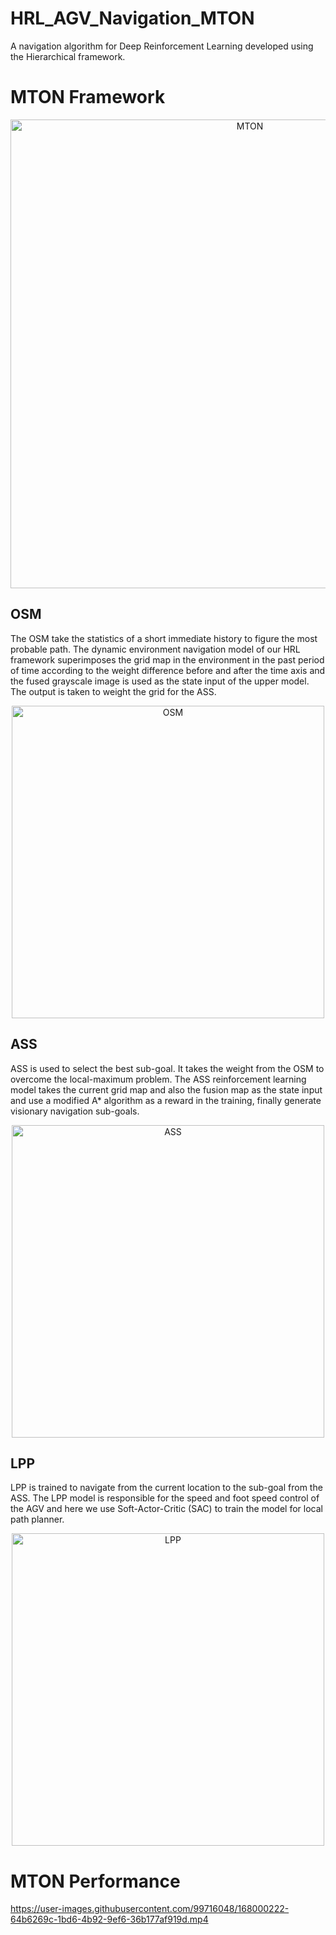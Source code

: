 # HRL_AGV_Navigation_MTON
A navigation algorithm for Deep Reinforcement Learning developed using the Hierarchical framework.

# MTON Framework
<center>
<img src="https://user-images.githubusercontent.com/99716048/167999878-f1f41c1e-9cce-47dc-9e83-ff74dc5c0e2b.png" width=750 alt="MTON"/>
</center>

## OSM
The OSM take the statistics of a short immediate history to figure the most  probable path. The dynamic environment navigation model of our HRL framework superimposes the grid map in the environment in the past period of time according to the weight difference before and after the time axis and the fused grayscale image is used as the state input of the upper model. The output is taken to weight the grid for the ASS.

<div style="text-align: center">
<img src="https://user-images.githubusercontent.com/99716048/168080440-4b799e07-599f-42cb-96fa-d0a5cdb6da51.png" width=500 alt="OSM"/>
</div>

## ASS
ASS is used to select the best sub-goal. It takes the weight from the OSM to overcome the local-maximum problem. The ASS reinforcement learning model takes the current grid map and also the fusion map as the state input and use a modified A* algorithm as a reward in the training, finally generate visionary navigation sub-goals.  

<div style="text-align: center">
<img src="https://user-images.githubusercontent.com/99716048/168080473-c83a921b-ff78-4067-bef0-0d1c7427a373.png" width=500 alt="ASS"/>
</div>

## LPP
LPP is trained to navigate from the current location to the sub-goal from the ASS. The LPP model is responsible for the speed and foot speed control of the AGV and here we use Soft-Actor-Critic (SAC) to train the model for local path planner.  

<div style="text-align: center">
<img src="https://user-images.githubusercontent.com/99716048/168080523-57cb01f9-6bb6-4680-bf4a-a6ebeb268d18.png" width=500 alt="LPP"/>
</div>

# MTON Performance
https://user-images.githubusercontent.com/99716048/168000222-64b6269c-1bd6-4b92-9ef6-36b177af919d.mp4

